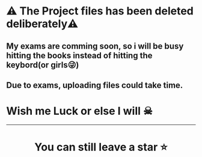 # ⚠️ The Project files has been deleted deliberately⚠️

## My exams are comming soon, so i will be busy hitting the books instead of hitting the keybord(or girls😜) 

## Due to exams, uploading files could take time. 

# Wish me Luck or else I will ☠

<hr />

# <div align="center">You can still leave a star ⭐️</div>


